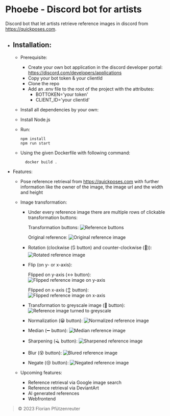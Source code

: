 # Phoebe - Discord bot for artists
Discord bot that let artists retrieve reference images in discord from https://quickposes.com.

- Installation:
  -
  
  - Prerequisite:
    
    - Create your own bot application in the discord developer portal: https://discord.com/developers/applications
    - Copy your bot token & your clientId
    - Clone the repo
    - Add an .env file to the root of the project with the attributes:
        - BOTTOKEN='your token'
        - CLIENT_ID='your clientId'
  - Install all dependencies by your own:
  - Install Node.js
  - Run:
   
        npm install 
        npm run start

  - Using the given Dockerfile with following command:
 
          docker build .
- Features:

  - Pose reference retrieval from https://quickposes.com with further information like the owner of the image, the image url and the width and height
  - Image transformation:
    - Under every reference image there are multiple rows of clickable transformation buttons:
      
      Transformation buttons:
      ![Reference buttons](readmeImages/ReferenceButtons.PNG "Reference buttons")
    
      Original reference:
      ![Original reference image](readmeImages/Original.PNG "Original reference image")
    
    - Rotation (clockwise (:arrows_clockwise: button) and counter-clockwise (:arrows_counterclockwise:)):
      ![Rotated reference image](readmeImages/Rotation.PNG "Rotated reference image")
    - Flip (on y- or x-axis):
      
      Flipped on y-axis (:left_right_arrow: button):
      ![Flipped reference image on y-axis](readmeImages/FlipOnYAxis.PNG "Flipped reference image on y-axis")

      Flipped on x-axis (:arrow_up_down: button):
      ![Flipped reference image on x-axis](readmeImages/FlipOnXAxis.PNG "Flipped reference image on x-axis")

    - Transformation to greyscale image (:older_woman: button):
      ![Reference image turned to greyscale](readmeImages/Greyscale.PNG "Reference image turned to greyscale")
    - Normalization (:grinning: button):
      ![Normalized reference image](readmeImages/Normalize.PNG "Normalized reference image")
    - Median (:heavy_minus_sign: button):
      ![Median reference image](readmeImages/Median.PNG "Median reference image")
    - Sharpening (:razor: button):
      ![Sharpened reference image](readmeImages/Sharpening.PNG "Sharpening reference image")
    - Blur (:dizzy_face: button):
      ![Blured reference image](readmeImages/Blur.PNG "Blur reference image")
    - Negate (:unamused: button):
      ![Negated reference image](readmeImages/Negate.PNG "Negated reference image")


  - Upcoming features:
    - Reference retrieval via Google image search
    - Reference retrieval via DeviantArt
    - AI generated references
    - Webfrontend


> &copy; 2023 Florian Pfützenreuter
  